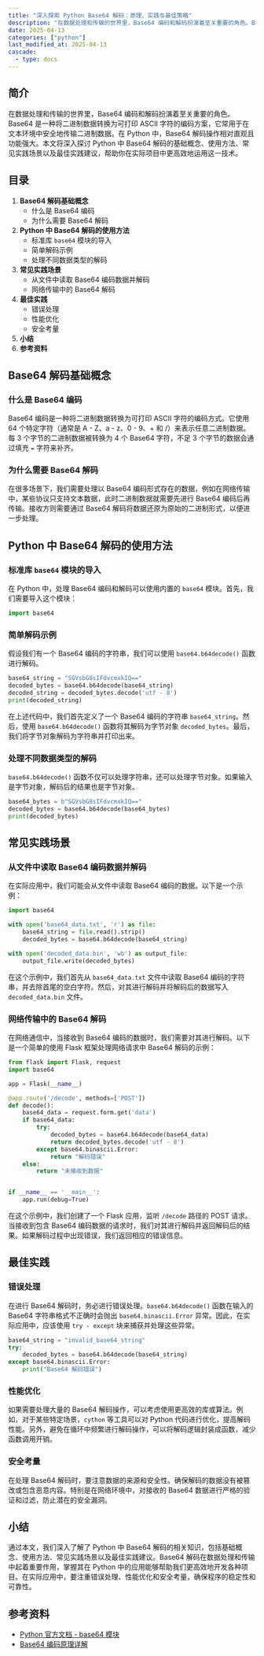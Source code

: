 ```yaml
---
title: "深入探索 Python Base64 解码：原理、实践与最佳策略"
description: "在数据处理和传输的世界里，Base64 编码和解码扮演着至关重要的角色。Base64 是一种将二进制数据转换为可打印 ASCII 字符的编码方案，它常用于在文本环境中安全地传输二进制数据。在 Python 中，Base64 解码操作相对直观且功能强大。本文将深入探讨 Python 中 Base64 解码的基础概念、使用方法、常见实践场景以及最佳实践建议，帮助你在实际项目中更高效地运用这一技术。"
date: 2025-04-13
categories: ["python"]
last_modified_at: 2025-04-13
cascade:
  - type: docs
---
```



## 简介
在数据处理和传输的世界里，Base64 编码和解码扮演着至关重要的角色。Base64 是一种将二进制数据转换为可打印 ASCII 字符的编码方案，它常用于在文本环境中安全地传输二进制数据。在 Python 中，Base64 解码操作相对直观且功能强大。本文将深入探讨 Python 中 Base64 解码的基础概念、使用方法、常见实践场景以及最佳实践建议，帮助你在实际项目中更高效地运用这一技术。

<!-- more -->
## 目录
1. **Base64 解码基础概念**
    - 什么是 Base64 编码
    - 为什么需要 Base64 解码
2. **Python 中 Base64 解码的使用方法**
    - 标准库 `base64` 模块的导入
    - 简单解码示例
    - 处理不同数据类型的解码
3. **常见实践场景**
    - 从文件中读取 Base64 编码数据并解码
    - 网络传输中的 Base64 解码
4. **最佳实践**
    - 错误处理
    - 性能优化
    - 安全考量
5. **小结**
6. **参考资料**

## Base64 解码基础概念
### 什么是 Base64 编码
Base64 编码是一种将二进制数据转换为可打印 ASCII 字符的编码方式。它使用 64 个特定字符（通常是 A - Z、a - z、0 - 9、+ 和 /）来表示任意二进制数据。每 3 个字节的二进制数据被转换为 4 个 Base64 字符，不足 3 个字节的数据会通过填充 `=` 字符来补齐。

### 为什么需要 Base64 解码
在很多场景下，我们需要处理以 Base64 编码形式存在的数据，例如在网络传输中，某些协议只支持文本数据，此时二进制数据就需要先进行 Base64 编码后再传输。接收方则需要通过 Base64 解码将数据还原为原始的二进制形式，以便进一步处理。

## Python 中 Base64 解码的使用方法
### 标准库 `base64` 模块的导入
在 Python 中，处理 Base64 编码和解码可以使用内置的 `base64` 模块。首先，我们需要导入这个模块：

```python
import base64
```

### 简单解码示例
假设我们有一个 Base64 编码的字符串，我们可以使用 `base64.b64decode()` 函数进行解码。

```python
base64_string = "SGVsbG8sIFdvcmxkIQ=="
decoded_bytes = base64.b64decode(base64_string)
decoded_string = decoded_bytes.decode('utf - 8')
print(decoded_string)  
```

在上述代码中，我们首先定义了一个 Base64 编码的字符串 `base64_string`。然后，使用 `base64.b64decode()` 函数将其解码为字节对象 `decoded_bytes`。最后，我们将字节对象解码为字符串并打印出来。

### 处理不同数据类型的解码
`base64.b64decode()` 函数不仅可以处理字符串，还可以处理字节对象。如果输入是字节对象，解码后的结果也是字节对象。

```python
base64_bytes = b"SGVsbG8sIFdvcmxkIQ=="
decoded_bytes = base64.b64decode(base64_bytes)
print(decoded_bytes)  
```

## 常见实践场景
### 从文件中读取 Base64 编码数据并解码
在实际应用中，我们可能会从文件中读取 Base64 编码的数据。以下是一个示例：

```python
import base64

with open('base64_data.txt', 'r') as file:
    base64_string = file.read().strip()
    decoded_bytes = base64.b64decode(base64_string)

with open('decoded_data.bin', 'wb') as output_file:
    output_file.write(decoded_bytes)
```

在这个示例中，我们首先从 `base64_data.txt` 文件中读取 Base64 编码的字符串，并去除首尾的空白字符。然后，对其进行解码并将解码后的数据写入 `decoded_data.bin` 文件。

### 网络传输中的 Base64 解码
在网络通信中，当接收到 Base64 编码的数据时，我们需要对其进行解码。以下是一个简单的使用 Flask 框架处理网络请求中 Base64 解码的示例：

```python
from flask import Flask, request
import base64

app = Flask(__name__)

@app.route('/decode', methods=['POST'])
def decode():
    base64_data = request.form.get('data')
    if base64_data:
        try:
            decoded_bytes = base64.b64decode(base64_data)
            return decoded_bytes.decode('utf - 8')
        except base64.binascii.Error:
            return "解码错误"
    else:
        return "未接收到数据"


if __name__ == '__main__':
    app.run(debug=True)
```

在这个示例中，我们创建了一个 Flask 应用，监听 `/decode` 路径的 POST 请求。当接收到包含 Base64 编码数据的请求时，我们对其进行解码并返回解码后的结果。如果解码过程中出现错误，我们返回相应的错误信息。

## 最佳实践
### 错误处理
在进行 Base64 解码时，务必进行错误处理。`base64.b64decode()` 函数在输入的 Base64 字符串格式不正确时会抛出 `base64.binascii.Error` 异常。因此，在实际应用中，应该使用 `try - except` 块来捕获并处理这些异常。

```python
base64_string = "invalid_base64_string"
try:
    decoded_bytes = base64.b64decode(base64_string)
except base64.binascii.Error:
    print("Base64 解码错误")
```

### 性能优化
如果需要处理大量的 Base64 解码操作，可以考虑使用更高效的库或算法。例如，对于某些特定场景，`cython` 等工具可以对 Python 代码进行优化，提高解码性能。另外，避免在循环中频繁进行解码操作，可以将解码逻辑封装成函数，减少函数调用开销。

### 安全考量
在处理 Base64 解码时，要注意数据的来源和安全性。确保解码的数据没有被篡改或包含恶意内容。特别是在网络环境中，对接收的 Base64 数据进行严格的验证和过滤，防止潜在的安全漏洞。

## 小结
通过本文，我们深入了解了 Python 中 Base64 解码的相关知识，包括基础概念、使用方法、常见实践场景以及最佳实践建议。Base64 解码在数据处理和传输中起着重要作用，掌握其在 Python 中的应用能够帮助我们更高效地开发各种项目。在实际应用中，要注重错误处理、性能优化和安全考量，确保程序的稳定性和可靠性。

## 参考资料
- [Python 官方文档 - base64 模块](https://docs.python.org/3/library/base64.html)
- [Base64 编码原理详解](https://www.ruanyifeng.com/blog/2008/06/base64.html)